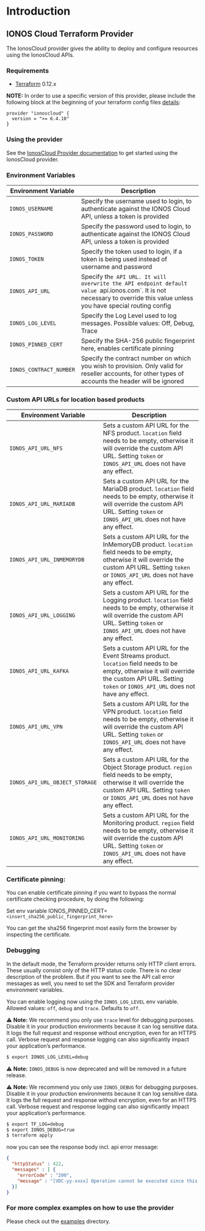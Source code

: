 # Introduction

## IONOS Cloud Terraform Provider

The IonosCloud provider gives the ability to deploy and configure resources using the IonosCloud APIs.

### Requirements

* [Terraform](https://www.terraform.io/downloads.html) 0.12.x

**NOTE:** In order to use a specific version of this provider, please include the following block at the beginning of your terraform config files [details](https://www.terraform.io/docs/configuration/terraform.html#specifying-a-required-terraform-version):

```
provider "ionoscloud" {
  version = ">= 6.4.10"
}
```

### Using the provider

See the [IonosCloud Provider documentation](https://registry.terraform.io/providers/ionos-cloud/ionoscloud/latest/docs) to get started using the IonosCloud provider.

### Environment Variables

| Environment Variable    | Description                                                                                                                                                                |
|-------------------------|----------------------------------------------------------------------------------------------------------------------------------------------------------------------------|
| `IONOS_USERNAME`        | Specify the username used to login, to authenticate against the IONOS Cloud API, unless a token is provided                                                                |
| `IONOS_PASSWORD`        | Specify the password used to login, to authenticate against the IONOS Cloud API, unless a token is provided                                                                |
| `IONOS_TOKEN`           | Specify the token used to login, if a token is being used instead of username and password                                                                                 |
| `IONOS_API_URL`         | Specify th`e API URL. It will overwrite the API endpoint default value `api.ionos.com`.  It is not necessary to override this value unless you have special routing config |
| `IONOS_LOG_LEVEL`       | Specify the Log Level used to log messages. Possible values: Off, Debug, Trace                                                                                             |
| `IONOS_PINNED_CERT`     | Specify the SHA-256 public fingerprint here, enables certificate pinning                                                                                                   |
| `IONOS_CONTRACT_NUMBER` | Specify the contract number on which you wish to provision. Only valid for reseller accounts, for other types of accounts the header will be ignored                       |


### Custom API URLs for location based products
| Environment Variable           | Description                                                                                                                                                                                          |
|--------------------------------|------------------------------------------------------------------------------------------------------------------------------------------------------------------------------------------------------|
| `IONOS_API_URL_NFS`            | Sets a custom API URL for the NFS product. `location` field needs to be empty, otherwise it will override the custom API URL. Setting `token` or `IONOS_API_URL` does not have any effect.           |
| `IONOS_API_URL_MARIADB`        | Sets a custom API URL for the MariaDB product. `location` field needs to be empty, otherwise it will override the custom API URL. Setting `token` or `IONOS_API_URL` does not have any effect.       |
| `IONOS_API_URL_INMEMORYDB`     | Sets a custom API URL for the InMemoryDB product. `location` field needs to be empty, otherwise it will override the custom API URL. Setting `token` or `IONOS_API_URL` does not have any effect.    |
| `IONOS_API_URL_LOGGING`        | Sets a custom API URL for the Logging product. `location` field needs to be empty, otherwise it will override the custom API URL. Setting `token` or `IONOS_API_URL` does not have any effect.       |
| `IONOS_API_URL_KAFKA`          | Sets a custom API URL for the Event Streams product. `location` field needs to be empty, otherwise it will override the custom API URL. Setting `token` or `IONOS_API_URL` does not have any effect. |
| `IONOS_API_URL_VPN`            | Sets a custom API URL for the VPN product. `location` field needs to be empty, otherwise it will override the custom API URL. Setting `token` or `IONOS_API_URL` does not have any effect.           |
| `IONOS_API_URL_OBJECT_STORAGE` | Sets a custom API URL for the Object Storage product. `region` field needs to be empty, otherwise it will override the custom API URL. Setting `token` or `IONOS_API_URL` does not have any effect.  |
| `IONOS_API_URL_MONITORING`     | Sets a custom API URL for the Monitoring product. `region` field needs to be empty, otherwise it will override the custom API URL. Setting `token` or `IONOS_API_URL` does not have any effect.      |

### Certificate pinning:

You can enable certificate pinning if you want to bypass the normal certificate checking procedure,
by doing the following:

Set env variable IONOS_PINNED_CERT=`<insert_sha256_public_fingerprint_here>`

You can get the sha256 fingerprint most easily form the browser by inspecting the certificate.

### Debugging

In the default mode, the Terraform provider returns only HTTP client errors. These usually consist only of the HTTP status code. There is no clear description of the problem. But if you want to see the API call error messages as well, you need to set the SDK and Terraform provider environment variables.

You can enable logging now using the `IONOS_LOG_LEVEL` env variable. Allowed values: `off`, `debug` and `trace`. Defaults to `off`.

⚠️ **Note:** We recommend you only use `trace` level for debugging purposes. Disable it in your production environments because it can log sensitive data. It logs the full request and response without encryption, even for an HTTPS call.
Verbose request and response logging can also significantly impact your application’s performance.

```bash
$ export IONOS_LOG_LEVEL=debug
```

⚠️ **Note:** `IONOS_DEBUG` is now deprecated and will be removed in a future release.

⚠️ **Note:** We recommend you only use `IONOS_DEBUG` for debugging purposes. Disable it in your production environments because it can log sensitive data. It logs the full request and response without encryption, even for an HTTPS call.
Verbose request and response logging can also significantly impact your application’s performance.

```bash
$ export TF_LOG=debug
$ export IONOS_DEBUG=true
$ terraform apply
```
now you can see the response body incl. api error message:
```json
{
  "httpStatus" : 422,
  "messages" : [ {
    "errorCode" : "200",
    "message" : "[VDC-yy-xxxx] Operation cannot be executed since this Kubernetes Nodepool is already marked for deletion. Current state of the resource is FAILED_DESTROYING."
  }]
}
```

### For more complex examples on how to use the provider
Please check out the [examples](examples/) directory.
